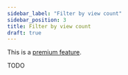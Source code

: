 ```yaml
---
sidebar_label: "Filter by view count"
sidebar_position: 3
title: Filter by view count
draft: true
---
```


This is a [premium feature](/docs/premium/).

TODO
